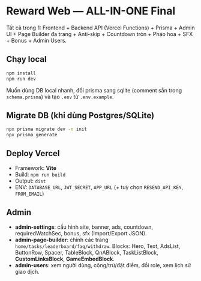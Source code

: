 # Reward Web — ALL-IN-ONE Final
Tất cả trong 1: Frontend + Backend API (Vercel Functions) + Prisma + Admin UI + Page Builder đa trang + Anti-skip + Countdown tròn + Pháo hoa + SFX + Bonus + Admin Users.

## Chạy local
```bash
npm install
npm run dev
```
Muốn dùng DB local nhanh, đổi prisma sang sqlite (comment sẵn trong `schema.prisma`) và tạo `.env` từ `.env.example`.

## Migrate DB (khi dùng Postgres/SQLite)
```bash
npx prisma migrate dev -n init
npx prisma generate
```

## Deploy Vercel
- Framework: **Vite**
- Build: `npm run build`
- Output: `dist`
- ENV: `DATABASE_URL`, `JWT_SECRET`, `APP_URL` (+ tuỳ chọn `RESEND_API_KEY`, `FROM_EMAIL`)

## Admin
- **admin-settings**: cấu hình site, banner, ads, countdown, requiredWatchSec, bonus, sfx (Import/Export JSON).
- **admin-page-builder**: chỉnh các trang `home/tasks/leaderboard/faq/withdraw`. Blocks: Hero, Text, AdsList, ButtonRow, Spacer, TableBlock, QnABlock, TaskListBlock, **CustomLinksBlock**, **GameEmbedBlock**.
- **admin-users**: xem người dùng, cộng/trừ/đặt điểm, đổi role, xem lịch sử giao dịch.
